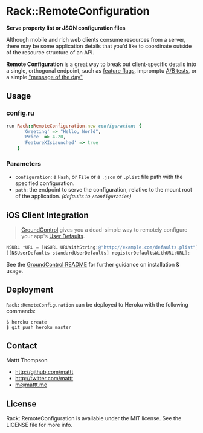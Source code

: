Rack::RemoteConfiguration
=========================
**Serve property list or JSON configuration files**

Although mobile and rich web clients consume resources from a server, there may be some application details that you'd like to coordinate outside of the resource structure of an API.

**Remote Configuration** is a great way to break out client-specific details into a single, orthogonal endpoint, such as [feature flags](http://code.flickr.com/blog/2009/12/02/flipping-out/), impromptu [A/B tests](http://en.wikipedia.org/wiki/A/B_testing), or a simple ["message of the day"](http://en.wikipedia.org/wiki/Motd_%28Unix%29)

## Usage

### config.ru

```ruby
run Rack::RemoteConfiguration.new configuration: {
      'Greeting' => "Hello, World",
      'Price' => 4.20,
      'FeatureXIsLaunched' => true
    }
```

### Parameters

- `configuration`: a `Hash`, or `File` or a `.json` or `.plist` file path with the specified configuration.
- `path`: the endpoint to serve the configuration, relative to the mount root of the application. _(defaults to `/configuration`)_

## iOS Client Integration

> [GroundControl](https://github.com/mattt/GroundControl) gives you a dead-simple way to remotely configure your app's [User Defaults](http://developer.apple.com/library/mac/#documentation/Cocoa/Reference/Foundation/Classes/NSUserDefaults_Class/).

```objective-c
NSURL *URL = [NSURL URLWithString:@"http://example.com/defaults.plist"];
[[NSUserDefaults standardUserDefaults] registerDefaultsWithURL:URL];
```

See the [GroundControl README](https://github.com/mattt/GroundControl/blob/master/README.md) for further guidance on installation & usage.

## Deployment

`Rack::RemoteConfiguration` can be deployed to Heroku with the following commands:

```
$ heroku create
$ git push heroku master
```

## Contact

Mattt Thompson

- http://github.com/mattt
- http://twitter.com/mattt
- m@mattt.me

## License

Rack::RemoteConfiguration is available under the MIT license. See the LICENSE file for more info.
